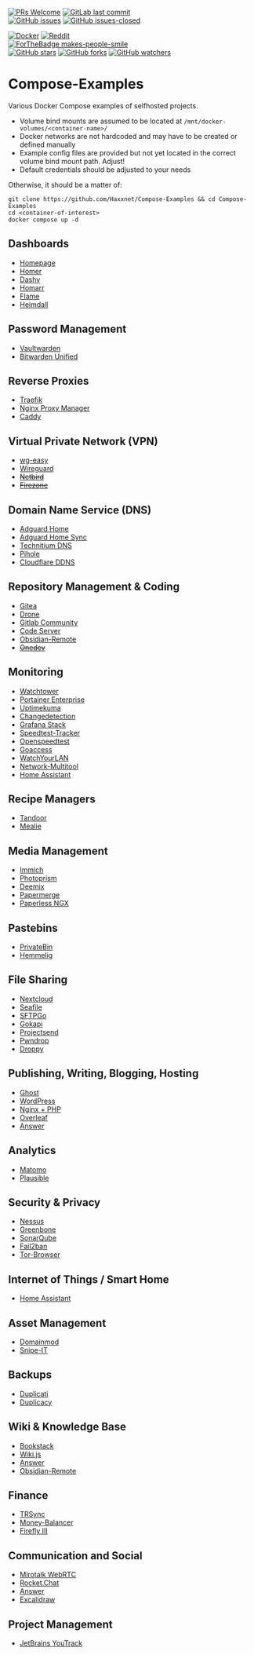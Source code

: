 [![PRs Welcome](https://img.shields.io/badge/PRs-welcome-brightgreen.svg?style=flat-square)](http://makeapullrequest.com)
[![GitLab last commit](https://img.shields.io/github/last-commit/Haxxnet/Compose-Examples.svg)](https://GitHub.com/Haxxnet/Compose-Examples/commits/)<br>
[![GitHub issues](https://img.shields.io/github/issues/Haxxnet/Compose-Examples.svg)](https://GitHub.com/Haxxnet/Compose-Examples/issues/)
[![GitHub issues-closed](https://img.shields.io/github/issues-closed/Haxxnet/Compose-Examples.svg)](https://GitHub.com/Naereen/Haxxnet/Compose-Examples/issues?q=is%3Aissue+is%3Aclosed)

[![Docker](https://badgen.net/badge/icon/docker%20compose?icon=docker&label)](https://https://docker.com/)
[![Reddit](https://badgen.net/badge/icon/r%2fselfhosted?icon=reddit&label&color=red)](https://www.reddit.com/r/selfhosted)<br>
[![ForTheBadge makes-people-smile](http://ForTheBadge.com/images/badges/makes-people-smile.svg)](#)<br>
[![GitHub stars](https://img.shields.io/github/stars/Haxxnet/Compose-Examples.svg?style=social&label=Star&maxAge=2592000)](https://GitHub.com/Haxxnet/Compose-Examples/stargazers/)
[![GitHub forks](https://img.shields.io/github/forks/Haxxnet/Compose-Examples.svg?style=social&label=Fork&maxAge=2592000)](https://GitHub.com/Haxxnet/Compose-Examples/network/)
[![GitHub watchers](https://img.shields.io/github/watchers/Haxxnet/Compose-Examples.svg?style=social&label=Watch&maxAge=2592000)](https://GitHub.com/Haxxnet/Compose-Examples/watchers/)

# Compose-Examples

Various Docker Compose examples of selfhosted projects.

- Volume bind mounts are assumed to be located at `/mnt/docker-volumes/<container-name>/`
- Docker networks are not hardcoded and may have to be created or defined manually
- Example config files are provided but not yet located in the correct volume bind mount path. Adjust!
- Default credentials should be adjusted to your needs

Otherwise, it should be a matter of:
````
git clone https://github.com/Haxxnet/Compose-Examples && cd Compose-Examples
cd <container-of-interest>
docker compose up -d 
````

## Dashboards
- [Homepage](homepage)
- [Homer](homer)
- [Dashy](dashy)
- [Homarr](homarr)
- [Flame](flame)
- [Heimdall](heimdall)

## Password Management
- [Vaultwarden](vaultwarden)
- [Bitwarden Unified](bitwarden-unified)

## Reverse Proxies
- [Traefik](traefik)
- [Nginx Proxy Manager](nginx-proxy-manager)
- [Caddy](caddy)

## Virtual Private Network (VPN)
- [wg-easy](wg-easy)
- [Wireguard](wireguard)
- ~~[Netbird](https://github.com/netbirdio/netbird)~~
- ~~[Firezone](https://github.com/firezone/firezone)~~

## Domain Name Service (DNS)
- [Adguard Home](adguard-home)
- [Adguard Home Sync](adguard-home-sync)
- [Technitium DNS](technitium-dns)
- [Pihole](pihole)
- [Cloudflare DDNS](cloudflare-ddns)

## Repository Management & Coding
- [Gitea](gitea)
- [Drone](drone)
- [Gitlab Community](gitlab-ce)
- [Code Server](code-server)
- [Obsidian-Remote](obsidian-remote)
- ~~[Onedev](https://github.com/theonedev/onedev)~~

## Monitoring
- [Watchtower](watchtower)
- [Portainer Enterprise](portainer-ee)
- [Uptimekuma](uptimekuma)
- [Changedetection](changedetection)
- [Grafana Stack](grafana-monitoring)
- [Speedtest-Tracker](speedtest-tracker)
- [Openspeedtest](openspeedtest)
- [Goaccess](nginx-proxy-manager-goaccess)
- [WatchYourLAN](watchyourlan)
- [Network-Multitool](network-multitool)
- [Home Assistant](homeassistant)

## Recipe Managers
- [Tandoor](tandoor)
- [Mealie](mealie)

## Media Management
- [Immich](immich)
- [Photoprism](photoprism)
- [Deemix](deemix)
- [Papermerge](papermerge)
- [Paperless NGX](paperless-ngx)

## Pastebins
- [PrivateBin](privatebin)
- [Hemmelig](hemmelig)

## File Sharing
- [Nextcloud](nextcloud)
- [Seafile](seafile)
- [SFTPGo](sftpgo)
- [Gokapi](gokapi)
- [Projectsend](projectsend)
- [Pwndrop](pwndrop)
- [Droppy](droppy)

## Publishing, Writing, Blogging, Hosting
- [Ghost](ghost)
- [WordPress](wordpress)
- [Nginx + PHP](nginx-php)
- [Overleaf](overleaf)
- [Answer](answer)

## Analytics
- [Matomo](matomo)
- [Plausible](plausible)

## Security & Privacy
- [Nessus](nessus)
- [Greenbone](greenbone)
- [SonarQube](sonarqube)
- [Fail2ban](fail2ban)
- [Tor-Browser](tor-browser)

## Internet of Things / Smart Home
- [Home Assistant](homeassistant)

## Asset Management
- [Domainmod](domainmod)
- [Snipe-IT](snipe-it)

## Backups
- [Duplicati](duplicati)
- [Duplicacy](duplicacy)

## Wiki & Knowledge Base
- [Bookstack](bookstack)
- [Wiki.js](wikijs)
- [Answer](answer)
- [Obsidian-Remote](obsidian-remote)

## Finance
- [TRSync](trsync)
- [Money-Balancer](money-balancer)
- [Firefly III](firefly-iii)

## Communication and Social
- [Mirotalk WebRTC](mirotalk)
- [Rocket.Chat](rocketchat)
- [Answer](answer)
- [Excalidraw](excalidraw)

## Project Management
- [JetBrains YouTrack](youtrack)
